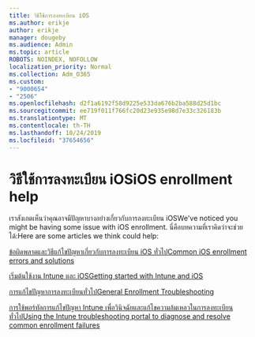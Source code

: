 ```yaml
---
title: วิธีใช้การลงทะเบียน iOS
ms.author: erikje
author: erikje
manager: dougeby
ms.audience: Admin
ms.topic: article
ROBOTS: NOINDEX, NOFOLLOW
localization_priority: Normal
ms.collection: Adm_O365
ms.custom:
- "9000654"
- "2506"
ms.openlocfilehash: d2f1a6192f58d9225e533da676b2ba588d25d1bc
ms.sourcegitcommit: ee719f011f766fc20d23e935e98d7e33c326183b
ms.translationtype: MT
ms.contentlocale: th-TH
ms.lasthandoff: 10/24/2019
ms.locfileid: "37654656"
---
```

# <a name="ios-enrollment-help"></a><span data-ttu-id="eb7d9-102">วิธีใช้การลงทะเบียน iOS</span><span class="sxs-lookup"><span data-stu-id="eb7d9-102">iOS enrollment help</span></span>

<span data-ttu-id="eb7d9-103">เราสังเกตเห็นว่าคุณอาจมีปัญหาบางอย่างเกี่ยวกับการลงทะเบียน iOS</span><span class="sxs-lookup"><span data-stu-id="eb7d9-103">We've noticed you might be having some issue with iOS enrollment.</span></span> <span data-ttu-id="eb7d9-104">นี่คือบทความที่เราคิดว่าจะช่วยได้:</span><span class="sxs-lookup"><span data-stu-id="eb7d9-104">Here are some articles we think could help:</span></span> 

[<span data-ttu-id="eb7d9-105">ข้อผิดพลาดและวิธีแก้ไขปัญหาเกี่ยวกับการลงทะเบียน iOS ทั่วไป</span><span class="sxs-lookup"><span data-stu-id="eb7d9-105">Common iOS enrollment errors and solutions</span></span>](https://support.microsoft.com/help/4039809/troubleshooting-ios-device-enrollment-in-intune)

[<span data-ttu-id="eb7d9-106">เริ่มต้นใช้งาน Intune และ iOS</span><span class="sxs-lookup"><span data-stu-id="eb7d9-106">Getting started with Intune and iOS</span></span>](https://docs.microsoft.com/intune/enrollment/ios-enroll)

[<span data-ttu-id="eb7d9-107">การแก้ไขปัญหาการลงทะเบียนทั่วไป</span><span class="sxs-lookup"><span data-stu-id="eb7d9-107">General Enrollment Troubleshooting</span></span>](https://docs.microsoft.com/intune/enrollment/troubleshoot-device-enrollment-in-intune)

[<span data-ttu-id="eb7d9-108">การใช้พอร์ทัลการแก้ไขปัญหา Intune เพื่อวินิจฉัยและแก้ไขความล้มเหลวในการลงทะเบียนทั่วไป</span><span class="sxs-lookup"><span data-stu-id="eb7d9-108">Using the Intune troubleshooting portal to diagnose and resolve common enrollment failures</span></span>](https://docs.microsoft.com/intune/help-desk-operators)